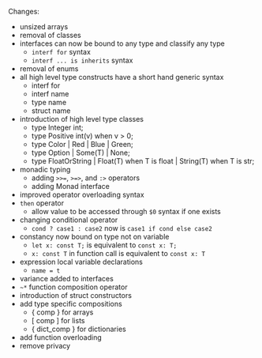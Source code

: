 Changes:
- unsized arrays
- removal of classes
- interfaces can now be bound to any type and classify any type
  * `interf for` syntax
  * `interf ... is inherits` syntax
- removal of enums
- all high level type constructs have a short hand generic syntax
  * interf<T> for
  * interf name<T>
  * type name<T>
  * struct name<T>
- introduction of high level type classes
  * type Integer int;
  * type Positive int(v) when v > 0;
  * type Color | Red | Blue | Green;
  * type Option<T> | Some(T) | None;
  * type FloatOrString<T> | Float(T) when T is float | String(T) when T is str;
- monadic typing
  * adding `>>=`, `>=>`, and `:>` operators
  * adding Monad<T> interface
- improved operator overloading syntax
- `then` operator
  * allow value to be accessed through `$0` syntax if one exists
- changing conditional operator
  * `cond ? case1 : case2` now is `case1 if cond else case2`
- constancy now bound on type not on variable
  * `let x: const T;` is equivalent to `const x: T;`
  * `x: const T` in function call is equivalent to `const x: T`
- expression local variable declarations
  * `name = t`
- variance added to interfaces
- `~*` function composition operator
- introduction of struct constructors
- add type specific compositions
  * { comp } for arrays
  * [ comp ] for lists
  * { dict_comp } for dictionaries
- add function overloading
- remove privacy
